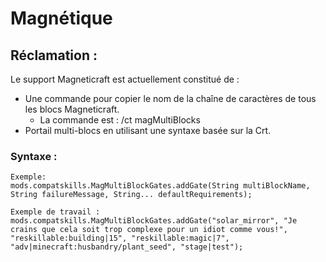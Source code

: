 # Magnétique

## Réclamation :

Le support Magneticraft est actuellement constitué de :

- Une commande pour copier le nom de la chaîne de caractères de tous les blocs Magneticraft. 
    - La commande est : /ct magMultiBlocks
- Portail multi-blocs en utilisant une syntaxe basée sur la Crt.

### Syntaxe :

    Exemple:
    mods.compatskills.MagMultiBlockGates.addGate(String multiBlockName, String failureMessage, String... defaultRequirements);
    
    Exemple de travail :
    mods.compatskills.MagMultiBlockGates.addGate("solar_mirror", "Je crains que cela soit trop complexe pour un idiot comme vous!", "reskillable:building|15", "reskillable:magic|7", "adv|minecraft:husbandry/plant_seed", "stage|test");